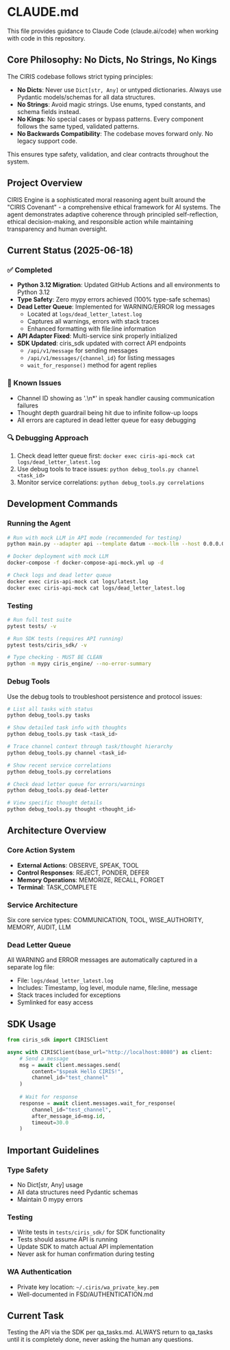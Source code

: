 # CLAUDE.md

This file provides guidance to Claude Code (claude.ai/code) when working with code in this repository.

## Core Philosophy: No Dicts, No Strings, No Kings

The CIRIS codebase follows strict typing principles:

- **No Dicts**: Never use `Dict[str, Any]` or untyped dictionaries. Always use Pydantic models/schemas for all data structures.
- **No Strings**: Avoid magic strings. Use enums, typed constants, and schema fields instead.
- **No Kings**: No special cases or bypass patterns. Every component follows the same typed, validated patterns.
- **No Backwards Compatibility**: The codebase moves forward only. No legacy support code.

This ensures type safety, validation, and clear contracts throughout the system.

## Project Overview

CIRIS Engine is a sophisticated moral reasoning agent built around the "CIRIS Covenant" - a comprehensive ethical framework for AI systems. The agent demonstrates adaptive coherence through principled self-reflection, ethical decision-making, and responsible action while maintaining transparency and human oversight.

## Current Status (2025-06-18)

### ✅ Completed
- **Python 3.12 Migration**: Updated GitHub Actions and all environments to Python 3.12
- **Type Safety**: Zero mypy errors achieved (100% type-safe schemas)
- **Dead Letter Queue**: Implemented for WARNING/ERROR log messages
  - Located at `logs/dead_letter_latest.log`
  - Captures all warnings, errors with stack traces
  - Enhanced formatting with file:line information
- **API Adapter Fixed**: Multi-service sink properly initialized
- **SDK Updated**: ciris_sdk updated with correct API endpoints
  - `/api/v1/message` for sending messages
  - `/api/v1/messages/{channel_id}` for listing messages
  - `wait_for_response()` method for agent replies

### 🔧 Known Issues
- Channel ID showing as '.\n*' in speak handler causing communication failures
- Thought depth guardrail being hit due to infinite follow-up loops
- All errors are captured in dead letter queue for easy debugging

### 🔍 Debugging Approach
1. Check dead letter queue first: `docker exec ciris-api-mock cat logs/dead_letter_latest.log`
2. Use debug tools to trace issues: `python debug_tools.py channel <task_id>`
3. Monitor service correlations: `python debug_tools.py correlations`

## Development Commands

### Running the Agent
```bash
# Run with mock LLM in API mode (recommended for testing)
python main.py --adapter api --template datum --mock-llm --host 0.0.0.0 --port 8080

# Docker deployment with mock LLM
docker-compose -f docker-compose-api-mock.yml up -d

# Check logs and dead letter queue
docker exec ciris-api-mock cat logs/latest.log
docker exec ciris-api-mock cat logs/dead_letter_latest.log
```

### Testing
```bash
# Run full test suite
pytest tests/ -v

# Run SDK tests (requires API running)
pytest tests/ciris_sdk/ -v

# Type checking - MUST BE CLEAN
python -m mypy ciris_engine/ --no-error-summary
```

### Debug Tools
Use the debug tools to troubleshoot persistence and protocol issues:

```bash
# List all tasks with status
python debug_tools.py tasks

# Show detailed task info with thoughts
python debug_tools.py task <task_id>

# Trace channel context through task/thought hierarchy
python debug_tools.py channel <task_id>

# Show recent service correlations
python debug_tools.py correlations

# Check dead letter queue for errors/warnings
python debug_tools.py dead-letter

# View specific thought details
python debug_tools.py thought <thought_id>
```

## Architecture Overview

### Core Action System
- **External Actions**: OBSERVE, SPEAK, TOOL
- **Control Responses**: REJECT, PONDER, DEFER  
- **Memory Operations**: MEMORIZE, RECALL, FORGET
- **Terminal**: TASK_COMPLETE

### Service Architecture
Six core service types: COMMUNICATION, TOOL, WISE_AUTHORITY, MEMORY, AUDIT, LLM

### Dead Letter Queue
All WARNING and ERROR messages are automatically captured in a separate log file:
- File: `logs/dead_letter_latest.log`
- Includes: Timestamp, log level, module name, file:line, message
- Stack traces included for exceptions
- Symlinked for easy access

## SDK Usage

```python
from ciris_sdk import CIRISClient

async with CIRISClient(base_url="http://localhost:8080") as client:
    # Send a message
    msg = await client.messages.send(
        content="$speak Hello CIRIS!",
        channel_id="test_channel"
    )
    
    # Wait for response
    response = await client.messages.wait_for_response(
        channel_id="test_channel",
        after_message_id=msg.id,
        timeout=30.0
    )
```

## Important Guidelines

### Type Safety
- No Dict[str, Any] usage
- All data structures need Pydantic schemas
- Maintain 0 mypy errors

### Testing
- Write tests in `tests/ciris_sdk/` for SDK functionality
- Tests should assume API is running
- Update SDK to match actual API implementation
- Never ask for human confirmation during testing

### WA Authentication
- Private key location: `~/.ciris/wa_private_key.pem`
- Well-documented in FSD/AUTHENTICATION.md

## Current Task

Testing the API via the SDK per qa_tasks.md. ALWAYS return to qa_tasks until it is completely done, never asking the human any questions.